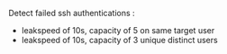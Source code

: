 Detect failed ssh authentications :

 - leakspeed of 10s, capacity of 5 on same target user
 - leakspeed of 10s, capacity of 3 unique distinct users
 

